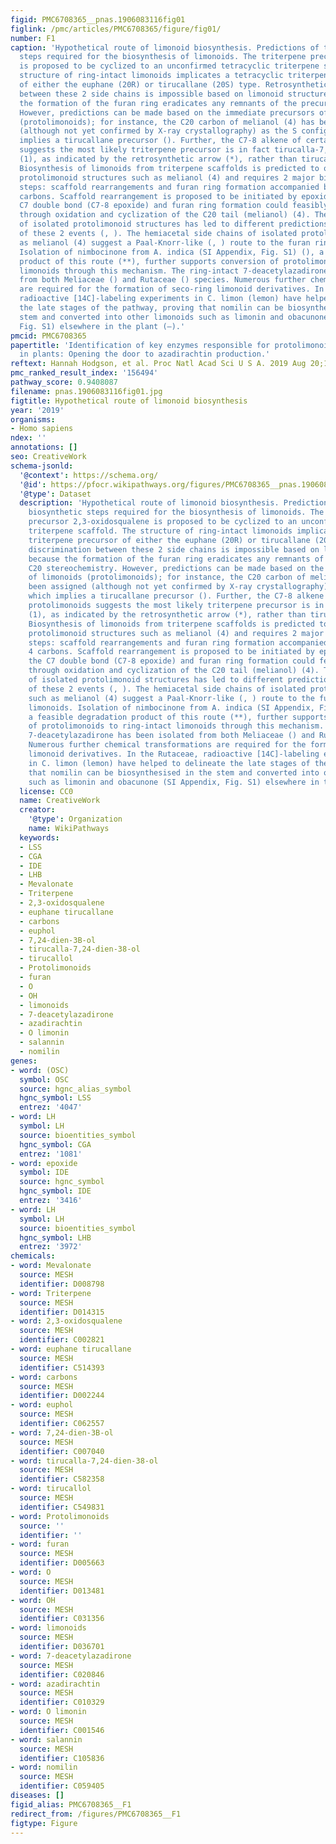 ```yaml
---
figid: PMC6708365__pnas.1906083116fig01
figlink: /pmc/articles/PMC6708365/figure/fig01/
number: F1
caption: 'Hypothetical route of limonoid biosynthesis. Predictions of the major biosynthetic
  steps required for the biosynthesis of limonoids. The triterpene precursor 2,3-oxidosqualene
  is proposed to be cyclized to an unconfirmed tetracyclic triterpene scaffold. The
  structure of ring-intact limonoids implicates a tetracyclic triterpene precursor
  of either the euphane (20R) or tirucallane (20S) type. Retrosynthetic discrimination
  between these 2 side chains is impossible based on limonoid structures, because
  the formation of the furan ring eradicates any remnants of the precursor’s C20 stereochemistry.
  However, predictions can be made based on the immediate precursors of limonoids
  (protolimonoids); for instance, the C20 carbon of melianol (4) has been assigned
  (although not yet confirmed by X-ray crystallography) as the S configuration which
  implies a tirucallane precursor (). Further, the C7-8 alkene of certain protolimonoids
  suggests the most likely triterpene precursor is in fact tirucalla-7,24-dien-3β-ol
  (1), as indicated by the retrosynthetic arrow (*), rather than tirucallol itself.
  Biosynthesis of limonoids from triterpene scaffolds is predicted to occur through
  protolimonoid structures such as melianol (4) and requires 2 major biosynthetic
  steps: scaffold rearrangements and furan ring formation accompanied by loss of 4
  carbons. Scaffold rearrangement is proposed to be initiated by epoxidation of the
  C7 double bond (C7-8 epoxide) and furan ring formation could feasibly be initiated
  through oxidation and cyclization of the C20 tail (melianol) (4). The diversity
  of isolated protolimonoid structures has led to different predictions of the order
  of these 2 events (, ). The hemiacetal side chains of isolated protolimonoids such
  as melianol (4) suggest a Paal-Knorr-like (, ) route to the furan ring of limonoids.
  Isolation of nimbocinone from A. indica (SI Appendix, Fig. S1) (), a feasible degradation
  product of this route (**), further supports conversion of protolimonoids to ring-intact
  limonoids through this mechanism. The ring-intact 7-deacetylazadirone has been isolated
  from both Meliaceae () and Rutaceae () species. Numerous further chemical transformations
  are required for the formation of seco-ring limonoid derivatives. In the Rutaceae,
  radioactive [14C]-labeling experiments in C. limon (lemon) have helped to delineate
  the late stages of the pathway, proving that nomilin can be biosynthesised in the
  stem and converted into other limonoids such as limonin and obacunone (SI Appendix,
  Fig. S1) elsewhere in the plant (–).'
pmcid: PMC6708365
papertitle: 'Identification of key enzymes responsible for protolimonoid biosynthesis
  in plants: Opening the door to azadirachtin production.'
reftext: Hannah Hodgson, et al. Proc Natl Acad Sci U S A. 2019 Aug 20;116(34):17096-17104.
pmc_ranked_result_index: '156494'
pathway_score: 0.9408087
filename: pnas.1906083116fig01.jpg
figtitle: Hypothetical route of limonoid biosynthesis
year: '2019'
organisms:
- Homo sapiens
ndex: ''
annotations: []
seo: CreativeWork
schema-jsonld:
  '@context': https://schema.org/
  '@id': https://pfocr.wikipathways.org/figures/PMC6708365__pnas.1906083116fig01.html
  '@type': Dataset
  description: 'Hypothetical route of limonoid biosynthesis. Predictions of the major
    biosynthetic steps required for the biosynthesis of limonoids. The triterpene
    precursor 2,3-oxidosqualene is proposed to be cyclized to an unconfirmed tetracyclic
    triterpene scaffold. The structure of ring-intact limonoids implicates a tetracyclic
    triterpene precursor of either the euphane (20R) or tirucallane (20S) type. Retrosynthetic
    discrimination between these 2 side chains is impossible based on limonoid structures,
    because the formation of the furan ring eradicates any remnants of the precursor’s
    C20 stereochemistry. However, predictions can be made based on the immediate precursors
    of limonoids (protolimonoids); for instance, the C20 carbon of melianol (4) has
    been assigned (although not yet confirmed by X-ray crystallography) as the S configuration
    which implies a tirucallane precursor (). Further, the C7-8 alkene of certain
    protolimonoids suggests the most likely triterpene precursor is in fact tirucalla-7,24-dien-3β-ol
    (1), as indicated by the retrosynthetic arrow (*), rather than tirucallol itself.
    Biosynthesis of limonoids from triterpene scaffolds is predicted to occur through
    protolimonoid structures such as melianol (4) and requires 2 major biosynthetic
    steps: scaffold rearrangements and furan ring formation accompanied by loss of
    4 carbons. Scaffold rearrangement is proposed to be initiated by epoxidation of
    the C7 double bond (C7-8 epoxide) and furan ring formation could feasibly be initiated
    through oxidation and cyclization of the C20 tail (melianol) (4). The diversity
    of isolated protolimonoid structures has led to different predictions of the order
    of these 2 events (, ). The hemiacetal side chains of isolated protolimonoids
    such as melianol (4) suggest a Paal-Knorr-like (, ) route to the furan ring of
    limonoids. Isolation of nimbocinone from A. indica (SI Appendix, Fig. S1) (),
    a feasible degradation product of this route (**), further supports conversion
    of protolimonoids to ring-intact limonoids through this mechanism. The ring-intact
    7-deacetylazadirone has been isolated from both Meliaceae () and Rutaceae () species.
    Numerous further chemical transformations are required for the formation of seco-ring
    limonoid derivatives. In the Rutaceae, radioactive [14C]-labeling experiments
    in C. limon (lemon) have helped to delineate the late stages of the pathway, proving
    that nomilin can be biosynthesised in the stem and converted into other limonoids
    such as limonin and obacunone (SI Appendix, Fig. S1) elsewhere in the plant (–).'
  license: CC0
  name: CreativeWork
  creator:
    '@type': Organization
    name: WikiPathways
  keywords:
  - LSS
  - CGA
  - IDE
  - LHB
  - Mevalonate
  - Triterpene
  - 2,3-oxidosqualene
  - euphane tirucallane
  - carbons
  - euphol
  - 7,24-dien-3B-ol
  - tirucalla-7,24-dien-38-ol
  - tirucallol
  - Protolimonoids
  - furan
  - O
  - OH
  - limonoids
  - 7-deacetylazadirone
  - azadirachtin
  - O limonin
  - salannin
  - nomilin
genes:
- word: (OSC)
  symbol: OSC
  source: hgnc_alias_symbol
  hgnc_symbol: LSS
  entrez: '4047'
- word: LH
  symbol: LH
  source: bioentities_symbol
  hgnc_symbol: CGA
  entrez: '1081'
- word: ерохide
  symbol: IDE
  source: hgnc_symbol
  hgnc_symbol: IDE
  entrez: '3416'
- word: LH
  symbol: LH
  source: bioentities_symbol
  hgnc_symbol: LHB
  entrez: '3972'
chemicals:
- word: Mevalonate
  source: MESH
  identifier: D008798
- word: Triterpene
  source: MESH
  identifier: D014315
- word: 2,3-oxidosqualene
  source: MESH
  identifier: C002821
- word: euphane tirucallane
  source: MESH
  identifier: C514393
- word: carbons
  source: MESH
  identifier: D002244
- word: euphol
  source: MESH
  identifier: C062557
- word: 7,24-dien-3B-ol
  source: MESH
  identifier: C007040
- word: tirucalla-7,24-dien-38-ol
  source: MESH
  identifier: C582358
- word: tirucallol
  source: MESH
  identifier: C549831
- word: Protolimonoids
  source: ''
  identifier: ''
- word: furan
  source: MESH
  identifier: D005663
- word: O
  source: MESH
  identifier: D013481
- word: OH
  source: MESH
  identifier: C031356
- word: limonoids
  source: MESH
  identifier: D036701
- word: 7-deacetylazadirone
  source: MESH
  identifier: C020846
- word: azadirachtin
  source: MESH
  identifier: C010329
- word: O limonin
  source: MESH
  identifier: C001546
- word: salannin
  source: MESH
  identifier: C105836
- word: nomilin
  source: MESH
  identifier: C059405
diseases: []
figid_alias: PMC6708365__F1
redirect_from: /figures/PMC6708365__F1
figtype: Figure
---
```


